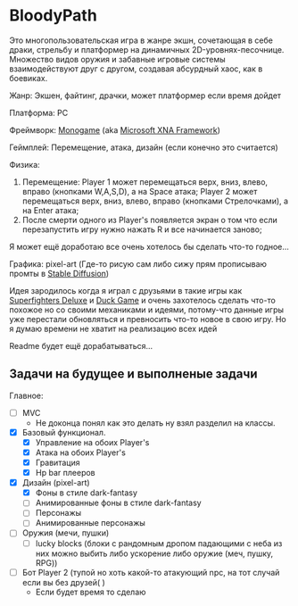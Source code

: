 # BloodyPath

Это многопользовательская игра в жанре экшн, сочетающая в себе драки, стрельбу и платформер на динамичных 2D-уровнях-песочнице. Множество видов оружия и забавные игровые системы взаимодействуют друг с другом, создавая абсурдный хаос, как в боевиках.

Жанр: Экшен, файтинг, драчки, может платформер если время дойдет

Платформа: PC

Фреймворк: [Monogame](https://github.com/MonoGame/MonoGame) (aka [Microsoft XNA Framework](https://en.wikipedia.org/wiki/Microsoft_XNA))

Геймплей: Перемещение, атака, дизайн (если конечно это считается)

Физика: 
1.	Перемещение: Player 1 может перемещаться верх, вниз, влево, вправо (кнопками W,A,S,D), а на Space атака; Player 2 может перемещаться верх, вниз, влево, вправо (кнопками Стрелочками), а на Enter атака;
2. После смерти одного из Player's появляется экран о том что если перезапустить игру нужно нажать R и все начинается заново;

Я может ещё доработаю все очень хотелось бы сделать что-то годное...

Графика: pixel-art (Где-то рисую сам либо сижу прям прописываю промты в [Stable Diffusion](https://github.com/AUTOMATIC1111/stable-diffusion-webui))

Идея зародилось когда я играл с друзьями в такие игры как [Superfighters Deluxe](https://store.steampowered.com/app/855860/Superfighters_Deluxe/) и [Duck Game](https://store.steampowered.com/app/312530/Duck_Game/) и очень захотелось сделать что-то похожое но со своими механиками и идеями, потому-что данные игры уже перестали обновляться и превносить что-то новое в свою игру. Но я думаю времени не хватит на реализацию всех идей

Readme будет ещё дорабатываться...

## Задачи на будущее и выполненые задачи

Главное:

- [ ] MVC
    - Не доконца понял как это делать ну взял разделил на классы.
- [x] Базовый функционал.
    - [x] Управление на обоих Player's
    - [x] Атака на обоих Player's
    - [x] Гравитация
    - [x] Hp bar плееров
- [x] Дизайн (pixel-art)
    - [x] Фоны в стиле dark-fantasy
    - [ ] Анимированные фоны в стиле dark-fantasy
    - [ ] Персонажы
    - [ ] Анимированные персонажы
- [ ] Оружия (мечи, пушки)
    - [ ] lucky blocks (блоки с рандомным дропом падающими с неба из них можно выбить либо ускорение либо оружие (меч, пушку, RPG))
- [ ] Бот Player 2 (тупой но хоть какой-то атакующий npc, на тот случай если вы без друзей( )
    - Если будет время то сделаю